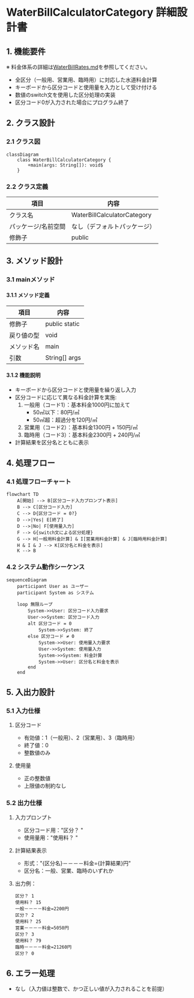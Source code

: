# WaterBillCalculatorCategory 詳細設計書

## 1. 機能要件

※ 料金体系の詳細は[WaterBillRates.md](./WaterBillRates.md)を参照してください。

- 全区分（一般用、営業用、臨時用）に対応した水道料金計算
- キーボードから区分コードと使用量を入力として受け付ける
- 数値のswitch文を使用した区分処理の実装
- 区分コード0が入力された場合にプログラム終了

## 2. クラス設計

### 2.1 クラス図

```mermaid
classDiagram
    class WaterBillCalculatorCategory {
        +main(args: String[]): void$
    }
```

### 2.2 クラス定義

| 項目 | 内容 |
|------|------|
| クラス名 | WaterBillCalculatorCategory |
| パッケージ/名前空間 | なし（デフォルトパッケージ） |
| 修飾子 | public |

## 3. メソッド設計

### 3.1 mainメソッド

#### 3.1.1 メソッド定義

| 項目 | 内容 |
|------|------|
| 修飾子 | public static |
| 戻り値の型 | void |
| メソッド名 | main |
| 引数 | String[] args |

#### 3.1.2 機能説明

- キーボードから区分コードと使用量を繰り返し入力
- 区分コードに応じて異なる料金計算を実施:
  1. 一般用（コード1）：基本料金1000円に加えて
     - 50㎥以下：80円/㎥
     - 50㎥超：超過分を120円/㎥
  2. 営業用（コード2）：基本料金1300円 + 150円/㎥
  3. 臨時用（コード3）：基本料金2300円 + 240円/㎥
- 計算結果を区分名とともに表示

## 4. 処理フロー

### 4.1 処理フローチャート

```mermaid
flowchart TD
    A[開始] --> B[区分コード入力プロンプト表示]
    B --> C[区分コード入力]
    C --> D{区分コード = 0?}
    D -->|Yes| E[終了]
    D -->|No| F[使用量入力]
    F --> G{switch文による区分処理}
    G --> H[一般用料金計算] & I[営業用料金計算] & J[臨時用料金計算]
    H & I & J --> K[区分名と料金を表示]
    K --> B
```

### 4.2 システム動作シーケンス

```mermaid
sequenceDiagram
    participant User as ユーザー
    participant System as システム
    
    loop 無限ループ
        System->>User: 区分コード入力要求
        User->>System: 区分コード入力
        alt 区分コード = 0
            System->>System: 終了
        else 区分コード ≠ 0
            System->>User: 使用量入力要求
            User->>System: 使用量入力
            System->>System: 料金計算
            System->>User: 区分名と料金を表示
        end
    end
```

## 5. 入出力設計

### 5.1 入力仕様

1. 区分コード
   - 有効値：1（一般用）、2（営業用）、3（臨時用）
   - 終了値：0
   - 整数値のみ

2. 使用量
   - 正の整数値
   - 上限値の制約なし

### 5.2 出力仕様

1. 入力プロンプト
   - 区分コード用："区分？ "
   - 使用量用："使用料？ "

2. 計算結果表示
   - 形式："{区分名}－－－－料金={計算結果}円"
   - 区分名：一般、営業、臨時のいずれか

3. 出力例：

   ```text
   区分？ 1
   使用料？ 15
   一般－－－－料金=2200円
   区分？ 2
   使用料？ 25
   営業－－－－料金=5050円
   区分？ 3
   使用料？ 79
   臨時－－－－料金=21260円
   区分？ 0
   ```

## 6. エラー処理

- なし（入力値は整数で、かつ正しい値が入力されることを前提）
